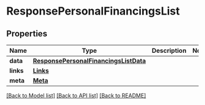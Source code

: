 # ResponsePersonalFinancingsList

## Properties
Name | Type | Description | Notes
------------ | ------------- | ------------- | -------------
**data** | [**ResponsePersonalFinancingsListData**](ResponsePersonalFinancingsListData.md) |  | 
**links** | [**Links**](Links.md) |  | 
**meta** | [**Meta**](Meta.md) |  | 

[[Back to Model list]](../README.md#documentation-for-models) [[Back to API list]](../README.md#documentation-for-api-endpoints) [[Back to README]](../README.md)

